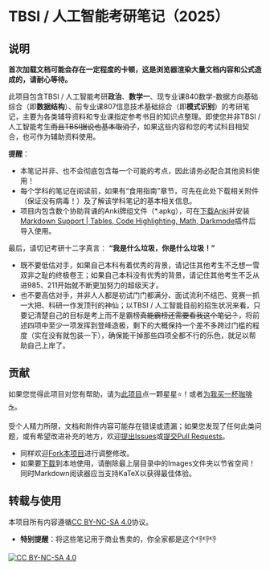 # TBSI / 人工智能考研笔记（2025）

## 说明

**首次加载文档可能会存在一定程度的卡顿，这是浏览器渲染大量文档内容和公式造成的，请耐心等待。**

此项目包含TBSI / 人工智能考研**政治**、**数学一**、现专业课840数学-数据方向基础综合（即**数据结构**）、前专业课807信息技术基础综合（即**模式识别**）的考研笔记，主要为各类辅导资料和专业课指定参考书目的知识点整理。即使您并非TBSI / 人工智能考生~~而且TBSI据说也基本取消了~~，如果这些内容和您的考试科目相契合，也可作为辅助资料使用。

**提醒**：

+ 本笔记并非、也不会彻底包含每一个可能的考点，因此请务必配合其他资料使用！
+ 每个学科的笔记在阅读前，如果有“食用指南”章节，可先在此处下载相关附件（保证没有病毒！）及了解该学科笔记的基本相关信息。
+ 项目内包含数个协助背诵的Anki牌组文件（*.apkg），可在[下载Anki](https://apps.ankiweb.net/)并安装[Markdown Support | Tables, Code Highlighting, Math, Darkmode](https://ankiweb.net/shared/info/1786114227)插件后导入使用。

最后，请切记考研十二字真言： **“我是什么垃圾，你是什么垃圾！”**

+ 既不要低估对手，如果自己本科有着优秀的背景，请记住其他考生不乏想一雪双非之耻的终极卷王；如果自己本科没有优秀的背景，请记住其他考生不乏从进985、211开始就不断更加努力的超级天才。
+ 也不要高估对手，并非人人都是初试门门都满分、面试流利不结巴、竞赛一抓一大把、科研一作发顶刊的神仙；以TBSI / 人工智能目前的招生状况来看，只要记清楚自己的目标是考上而不是霸榜~~真能霸榜还需要看我这个笔记？~~，将前述四项中至少一项发挥到登峰造极，剩下的大概保持一个差不多跨过门槛的程度（实在没有就包装一下），确保能干掉那些四项全都不行的乐色，就足以帮助自己上岸了。

## 贡献

如果您觉得此项目对您有帮助，请为[此项目](https://github.com/AkihaTatsu/Postgraduate-Entrance-Exam)点一颗星星:star:！或者[为我买一杯咖啡:coffee:](https://www.bilibili.com/video/BV1GJ411x7h7/)。

受个人精力所限，文档和附件内容可能存在错误或遗漏；如果您发现了任何此类问题，或有希望改进补充的地方，欢迎[提出Issues](https://github.com/AkihaTatsu/Postgraduate-Entrance-Exam/issues/new)或[提交Pull Requests](https://github.com/AkihaTatsu/Postgraduate-Entrance-Exam/compare)。

+ 同样欢迎[Fork本项目](https://github.com/AkihaTatsu/Postgraduate-Entrance-Exam/fork)进行调整修改。
+ 如果要[下载](https://github.com/AkihaTatsu/Postgraduate-Entrance-Exam/archive/refs/heads/main.zip)到本地使用，请删除最上层目录中的Images文件夹以节省空间！同时Markdown阅读器应当支持KaTeX以获得最佳体验。

## 转载与使用

本项目所有内容遵循[CC BY-NC-SA 4.0][cc-by-nc-sa]协议。

+ **特别提醒**：将这些笔记用于商业售卖的，你全家都是这个:-1::-1::-1:

[![CC BY-NC-SA 4.0][cc-by-nc-sa-image]][cc-by-nc-sa]

[cc-by-nc-sa]: http://creativecommons.org/licenses/by-nc-sa/4.0/
[cc-by-nc-sa-image]: https://licensebuttons.net/l/by-nc-sa/4.0/88x31.png
